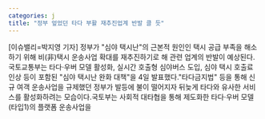 ```yaml
---
categories: j
title: "정부 엎었던 타다 부활 재추진업계 반발 클 듯"
---
```

[이슈밸리=박지영 기자] 정부가 "심야 택시난"의 근본적 원인인 택시 공급 부족을 해소하기 위해 비(非)택시 운송사업 확대를 재추진하기로 해 관련 업계의 반발이 예상된다. 국토교통부는 타다·우버 모델 활성화, 실시간 호출형 심야버스 도입, 심야 택시 호출료 인상 등이 포함된 "심야 택시난 완화 대책"을 4일 발표했다."타다금지법" 등을 통해 신규 여객 운송사업을 규제했던 정부가 발등에 불이 떨어지자 뒤늦게 타다와 유사한 서비스를 활성화하려는 모습이다.국토부는 사회적 대타협을 통해 제도화한 타다·우버 모델(타입1)의 플랫폼 운송사업을